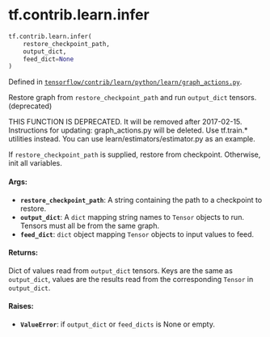 <div itemscope itemtype="http://developers.google.com/ReferenceObject">
<meta itemprop="name" content="tf.contrib.learn.infer" />
<meta itemprop="path" content="Stable" />
</div>

# tf.contrib.learn.infer

``` python
tf.contrib.learn.infer(
    restore_checkpoint_path,
    output_dict,
    feed_dict=None
)
```



Defined in [`tensorflow/contrib/learn/python/learn/graph_actions.py`](https://www.tensorflow.org/code/tensorflow/contrib/learn/python/learn/graph_actions.py).

Restore graph from `restore_checkpoint_path` and run `output_dict` tensors. (deprecated)

THIS FUNCTION IS DEPRECATED. It will be removed after 2017-02-15.
Instructions for updating:
graph_actions.py will be deleted. Use tf.train.* utilities instead. You can use learn/estimators/estimator.py as an example.

If `restore_checkpoint_path` is supplied, restore from checkpoint. Otherwise,
init all variables.

#### Args:

* <b>`restore_checkpoint_path`</b>: A string containing the path to a checkpoint to
    restore.
* <b>`output_dict`</b>: A `dict` mapping string names to `Tensor` objects to run.
    Tensors must all be from the same graph.
* <b>`feed_dict`</b>: `dict` object mapping `Tensor` objects to input values to feed.


#### Returns:

Dict of values read from `output_dict` tensors. Keys are the same as
`output_dict`, values are the results read from the corresponding `Tensor`
in `output_dict`.


#### Raises:

* <b>`ValueError`</b>: if `output_dict` or `feed_dicts` is None or empty.